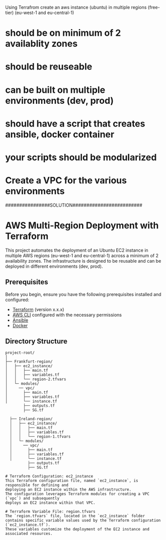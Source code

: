 Using Terrafrom create an aws instance (ubuntu) in multiple regions (free-tier) (eu-west-1 and eu-central-1)

# should be on minimum of 2 availablity zones

# should be reuseable

# can be built on multiple environments (dev, prod)

# should have a script that creates ansible, docker container

# your scripts should be modularized

# Create a VPC for the various environments

################SOLUTION#########################
# AWS Multi-Region Deployment with Terraform

This project automates the deployment of an Ubuntu EC2 instance in multiple AWS regions 
(eu-west-1 and eu-central-1) across a minimum of 2 availability zones.
The infrastructure is designed to be reusable and can be deployed in different environments (dev, prod).

## Prerequisites

Before you begin, ensure you have the following prerequisites installed and configured:

- [Terraform](https://www.terraform.io/) (version x.x.x)
- [AWS CLI](https://aws.amazon.com/cli/) configured with the necessary permissions
- [Ansible](https://www.ansible.com/)
- [Docker](https://www.docker.com/) 

## Directory Structure

```plaintext
project-root/
│
├── Frankfurt-region/
│   ├── ec2_instance/
│   │   ├── main.tf
│   │   ├── variables.tf
│   │   └── region-2.tfvars
│   └─ modules/
│     ── vpc/
│       ├── main.tf
│       ├── variables.tf
│       └── instance.tf
        ├── outputs.tf
        ├── SG.tf

  ├── Ireland-region/
  │   ├── ec2_instance/
  │   │   ├── main.tf
  │   │   ├── variables.tf
  │   │   └── region-1.tfvars
  │   └─ modules/
  │     ── vpc/
  │       ├── main.tf
  │       ├── variables.tf
  │       └── instance.tf
          ├── outputs.tf
          ├── SG.tf

# Terraform Configuration: ec2_instance
This Terraform configuration file, named `ec2_instance`, is responsible for defining and
deploying an EC2 instance within the AWS infrastructure.
The configuration leverages Terraform modules for creating a VPC (`vpc`) and subsequently
deploys an EC2 instance within that VPC.

# Terraform Variable File: region.tfvars
The `region.tfvars` file, located in the `ec2_instance` folder
contains specific variable values used by the Terraform configuration (`ec2_instance.tf`).
These variables customize the deployment of the EC2 instance and associated resources.



